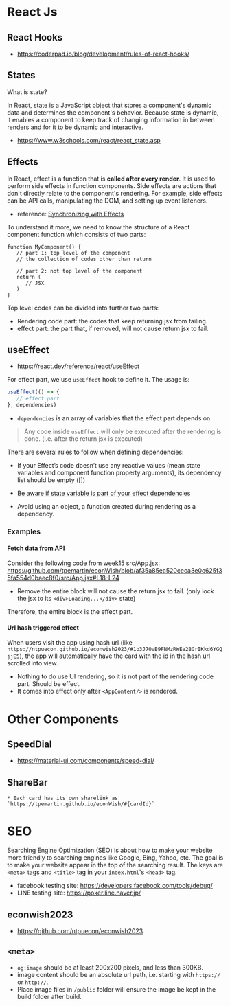 # React Js

## React Hooks

  * <https://coderpad.io/blog/development/rules-of-react-hooks/>

## States

What is state?

In React, state is a JavaScript object that stores a component's dynamic data and determines the component's behavior. Because state is dynamic, it enables a component to keep track of changing information in between renders and for it to be dynamic and interactive.

  * <https://www.w3schools.com/react/react_state.asp>
  
## Effects

In React, effect is a function that is **called after every render**. It is used to perform side effects in function components. Side effects are actions that don't directly relate to the component's rendering. For example, side effects can be API calls, manipulating the DOM, and setting up event listeners.

  * reference: [Synchronizing with Effects](https://react.dev/learn/synchronizing-with-effects)

To understand it more, we need to know the structure of a React component function which consists of two parts:
```
function MyComponent() {
   // part 1: top level of the component
   // the collection of codes other than return 

   // part 2: not top level of the component
   return (
      // JSX
   )
}
```

Top level codes can be divided into further two parts:

  * Rendering code part: the codes that keep returning jsx from failing.
  * effect part: the part that, if removed, will not cause return jsx to fail.

## useEffect

  * <https://react.dev/reference/react/useEffect>

For effect part, we use `useEffect` hook to define it. The usage is:
```js
useEffect(() => {
   // effect part
}, dependencies)
```
  
  * `dependencies` is an array of variables that the effect part depends on.

> Any code inside `useEffect` will only be executed after the rendering is done. (i.e. after the return jsx is executed)

There are several rules to follow when defining dependencies:

  * If your Effect’s code doesn’t use any reactive values (mean state variables and component function property arguments), its dependency list should be empty ([])

  * [Be aware if state variable is part of your effect dependencies](https://react.dev/reference/react/useEffect#updating-state-based-on-previous-state-from-an-effect)

  * Avoid using an object, a function created during rendering as a dependency.

### Examples

#### Fetch data from API

Consider the following code from week15 src/App.jsx:
<https://github.com/tpemartin/econWish/blob/af35a85ea520ceca3e0c625f35fa554d0baec8f0/src/App.jsx#L18-L24>

  * Remove the entire block will not cause the return jsx to fail. (only lock the jsx to its `<div>Loading...</div>` state)

Therefore, the entire block is the effect part.

#### Url hash triggered effect

When users visit the app using hash url (like `https://ntpuecon.github.io/econwish2023/#1b3J7OvB9FNMzRWEe2BGrIKkd6YGQjjE5`), the app will automatically have the card with the id in the hash url scrolled into view.

  * Nothing to do use UI rendering, so it is not part of the rendering code part. Should be effect.
  * It comes into effect only after `<AppContent/>` is rendered.



# Other Components

## SpeedDial
  
  * <https://material-ui.com/components/speed-dial/>

## ShareBar

    * Each card has its own sharelink as `https://tpemartin.github.io/econWish/#{cardId}`


# SEO 

Searching Engine Optimization (SEO) is about how to make your website more friendly to searching engines like Google, Bing, Yahoo, etc. The goal is to make your website appear in the top of the searching result. The keys are `<meta>` tags and `<title>` tag in your `index.html`'s `<head>` tag.

  * facebook testing site: <https://developers.facebook.com/tools/debug/>
  * LINE testing site: <https://poker.line.naver.jp/>

## econwish2023

  * <https://github.com/ntpuecon/econwish2023>


## `<meta>`

  * `og:image` should be at least 200x200 pixels, and less than 300KB.
  * image content should be an absolute url path, i.e. starting with `https://` or `http://`.
  * Place image files in `/public` folder will ensure the image be kept in the build folder after build.
